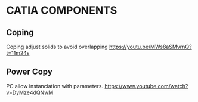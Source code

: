 # CATIA COMPONENTS
## Coping
Coping adjust solids to avoid overlapping 
https://youtu.be/MWs8aSMvrnQ?t=11m24s 
## Power Copy
PC allow instanciation with parameters.
https://www.youtube.com/watch?v=DyMze4dQNwM
